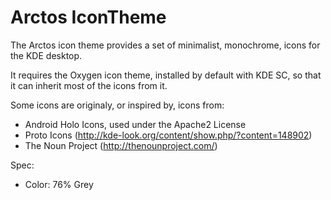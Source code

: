 Arctos IconTheme
================

The Arctos icon theme provides a set of minimalist, monochrome, icons for the KDE desktop.

It requires the Oxygen icon theme, installed by default with KDE SC, so that it can inherit most of the icons from it. 

Some icons are originaly, or inspired by, icons from:
* Android Holo Icons, used under the Apache2 License
* Proto Icons (http://kde-look.org/content/show.php/?content=148902)
* The Noun Project (http://thenounproject.com/)

Spec:
* Color: 76% Grey